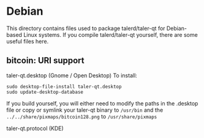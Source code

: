 
Debian
====================
This directory contains files used to package talerd/taler-qt
for Debian-based Linux systems. If you compile talerd/taler-qt yourself, there are some useful files here.

## bitcoin: URI support ##


taler-qt.desktop  (Gnome / Open Desktop)
To install:

	sudo desktop-file-install taler-qt.desktop
	sudo update-desktop-database

If you build yourself, you will either need to modify the paths in
the .desktop file or copy or symlink your taler-qt binary to `/usr/bin`
and the `../../share/pixmaps/bitcoin128.png` to `/usr/share/pixmaps`

taler-qt.protocol (KDE)


